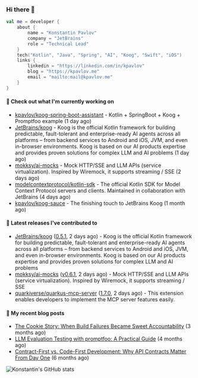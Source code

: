 
### Hi there 👋

```kotlin
val me = developer {
    about {
        name = "Konstantin Pavlov"
        company = "JetBrains"
        role = "Technical Lead"
    }
    tech("Kotlin", "Java", "Spring", "AI", "Koog", "Swift", "iOS")
    links {
        linkedin = "https://linkedin.com/in/kpavlov"
        blog = "https://kpavlov.me"
        email = "mailto:mail@kpavlov.me"
    }
}
```

#### 👷 Check out what I'm currently working on

- [kpavlov/koog-spring-boot-assistant](https://github.com/kpavlov/koog-spring-boot-assistant) - Kotlin &#43; SpringBoot &#43; Koog &#43; Promptfoo example (1 day ago)
- [JetBrains/koog](https://github.com/JetBrains/koog) - Koog is the official Kotlin framework for building predictable, fault-tolerant and enterprise-ready AI agents across all platforms – from backend services to Android and iOS, JVM, and even in-browser environments. Koog is based on our AI products expertise and provides proven solutions for complex LLM and AI problems (1 day ago)
- [mokksy/ai-mocks](https://github.com/mokksy/ai-mocks) - Mock HTTP/SSE and LLM APIs (service virtualization). Inspired by Wiremock, it supports streaming / SSE (2 days ago)
- [modelcontextprotocol/kotlin-sdk](https://github.com/modelcontextprotocol/kotlin-sdk) - The official Kotlin SDK for Model Context Protocol servers and clients. Maintained in collaboration with JetBrains (4 days ago)
- [kpavlov/koog-sauce](https://github.com/kpavlov/koog-sauce) - The finishing touch to JetBrains Koog (1 month ago)

#### 🔭 Latest releases I've contributed to

- [JetBrains/koog](https://github.com/JetBrains/koog) ([0.5.1](https://github.com/JetBrains/koog/releases/tag/0.5.1), 2 days ago) - Koog is the official Kotlin framework for building predictable, fault-tolerant and enterprise-ready AI agents across all platforms – from backend services to Android and iOS, JVM, and even in-browser environments. Koog is based on our AI products expertise and provides proven solutions for complex LLM and AI problems
- [mokksy/ai-mocks](https://github.com/mokksy/ai-mocks) ([v0.6.1](https://github.com/mokksy/ai-mocks/releases/tag/v0.6.1), 2 days ago) - Mock HTTP/SSE and LLM APIs (service virtualization). Inspired by Wiremock, it supports streaming / SSE
- [quarkiverse/quarkus-mcp-server](https://github.com/quarkiverse/quarkus-mcp-server) ([1.7.0](https://github.com/quarkiverse/quarkus-mcp-server/releases/tag/1.7.0), 2 days ago) - This extension enables developers to implement the MCP server features easily.

#### 📜 My recent blog posts

- [The Cookie Story: When Build Failures Became Sweet Accountability](https://kpavlov.me/blog/the-cookie-story/) (3 months ago)
- [LLM Evaluation Testing with promptfoo: A Practical Guide](https://kpavlov.me/blog/llm-evaluation-testing-with-promptfoo-a-practical-guide/) (4 months ago)
- [Contract-First vs. Code-First Development: Why API Contracts Matter From Day One](https://kpavlov.me/blog/contract-first-vs-contract-last/) (6 months ago)

![Konstantin's GitHub stats](https://github-readme-stats.vercel.app/api?username=kpavlov&show_icons=true&include_all_commits=true)
